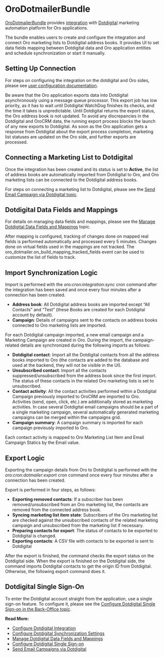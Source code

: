 <a id="bundle-docs-extensions-dotdigital"></a>

# OroDotmailerBundle

<a href="https://github.com/oroinc/OroCRMDotmailerBundle" target="_blank">OroDotmailerBundle</a> provides <a href="https://github.com/oroinc/platform/tree/5.0/src/Oro/Bundle/IntegrationBundle" target="_blank">integration</a> with <a href="https://dotdigital.com/" target="_blank">Dotdigital</a> marketing automation platform for Oro applications.

The bundle enables users to create and configure the integration and connect Oro marketing lists to Dotdigital address books. It provides UI to set data fields mapping between Dotdigital data and Oro application entities and schedule synchronization or start it manually.

## Setting Up Connection

For steps on configuring the integration on the dotdigital and Oro sides, please see [user configuration documentation](../../../user/back-office/system/integrations/dotmailer/dotmailer-configuration.md#user-guide-dotmailer-configuration).

Be aware that the Oro application exports data into Dotdigital asynchronously using a message queue processor. This export job has low priority, as it has to wait until Dotdigital WatchDog finishes its checks, and the time it takes is unpredictable. Until Dotdigital returns the export status, the Oro address book is not updated. To avoid any discrepancies in the Dotdigital and OroCRM data, the running export process blocks the launch of any new exports to Dotdigital. As soon as the Oro application gets a response from Dotdigital about the export process completion, marketing list statuses are updated on the Oro side, and further exports are processed.

## Connecting a Marketing List to Dotdigital

Once the integration has been created and its status is set to **Active**, the list of address books are automatically imported from Dotdigital to Oro, and Oro marketing lists can be connected to the Dotdigital address books.

For steps on connecting a marketing list to Dotdigital, please see the [Send Email Campaign via Dotdigital topic](../../../user/back-office/marketing/email-campaigns/sending-email-campaign-via-dotmailer.md#user-guide-dotmailer-campaign).

## Dotdigital Data Fields and Mappings

For details on managing data fields and mappings, please see the [Manage Dotdigital Data Fields and Mappings](../../../user/back-office/marketing/email-campaigns/dotmailer-data-fields-mappings.md#user-guide-dotmailer-data-fields) topic.

After mapping is configured, tracking of changes done on mapped real fields is performed automatically and processed every 5 minutes.
Changes done on virtual fields used in the mappings are not tracked. The oro_dotmailer.on_build_mapping_tracked_fields event can be used to customize the list of fields to track.

## Import Synchronization Logic

Import is performed with the *oro:cron:integration:sync* cron command after the integration has been saved and once every four minutes after a connection has been created.

- **Address book**: All Dotdigital address books are imported except “All Contacts” and “Test” (these Books are created for each Dotdigital account by default).
- **Campaign**:  Details of campaigns sent to the contacts on address books connected to Oro marketing lists are imported.

For each Dotdigital campaign imported, a new email campaign and a Marketing Campaign are created in Oro. During the import, the campaign-related details are synchronized during the following imports as follows:

- **Dotdigital contact**: Import all the Dotdigital contacts from all the address books imported to Oro (the contacts are added to the database and used at the backend, they will not be visible in the UI).
- **Unsubscribed contact**: Import all the contacts suppressed/unsubscribed from the address book since the first import. The status of these contacts in the related Oro marketing lists is set to unsubscribed.
- **Contact activity**: All the contact activities performed within a Dotdigital Campaign previously imported to OroCRM are imported to Oro. Activities (send, open, click, etc.) are additionally stored as marketing activities. In case several Dotdigital email campaigns should be a part of a single marketing campaign, several automatically generated marketing campaigns can be merged within the campaigns grid.
- **Campaign summary**: A campaign summary is imported for each campaign previously imported to Oro.

Each contact activity is mapped to Oro Marketing List Item and Email Campaign Statics by the Email value.

## Export Logic

Exporting the campaign details from Oro to Dotdigital is performed with the *oro:cron:dotmailer:export* cron command once every four minutes after a connection has been created.

Export is performed in four steps, as follows:

- **Exporting removed contacts**: If a subscriber has been removed/unsubscribed from an Oro marketing list, the contacts are removed from the connected address book.
- **Syncing marketing list item state**: Subscribers of the Oro marketing list are checked against the unsubscribed contacts of the related marketing campaign and unsubscribed from the marketing list if necessary.
- **Preparing contacts for export**: The status of contacts to be exported to Dotdigital is changed.
- **Exporting contacts**: A CSV file with contacts to be exported is sent to Dotdigital

After the export is finished, the command checks the export status on the Dotdigital side. When the export is finished on the Dotdigital side, the command imports Dotdigital contacts to get the origin ID from Dotdigital. Otherwise, the following export command does it.

## Dotdigital Single Sign-On

To enter the Dotdigital account straight from the application, use a single sign-on feature. To configure it, please see the [Configure Dotdigital Single Sign-on in the Back-Office topic](../../../user/back-office/system/integrations/dotmailer/dotmailer-single-sign-on.md#user-guide-dotmailer-single-sign-on).

<!-- Frontend -->

**Read More:**

- [Configure Dotdigital Integration](../../../user/back-office/system/integrations/dotmailer/dotmailer-configuration.md#user-guide-dotmailer-configuration)
- [Configure Dotdigital Synchronization Settings](../../../user/back-office/system/configuration/system/integrations/dotmailer-integration-settings.md#admin-configuration-dotmailer-integration-settings)
- [Manage Dotdigital Data Fields and Mappings](../../../user/back-office/marketing/email-campaigns/dotmailer-data-fields-mappings.md#user-guide-dotmailer-data-fields)
- [Configure Dotdigital Single Sign-on](../../../user/back-office/system/integrations/dotmailer/dotmailer-single-sign-on.md#user-guide-dotmailer-single-sign-on)
- [Send Email Campaigns via Dotdigital](../../../user/back-office/marketing/email-campaigns/sending-email-campaign-via-dotmailer.md#user-guide-dotmailer-campaign)
